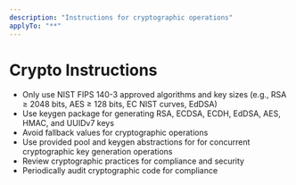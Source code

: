```yaml
---
description: "Instructions for cryptographic operations"
applyTo: "**"
---
```

# Crypto Instructions

- Only use NIST FIPS 140-3 approved algorithms and key sizes (e.g., RSA ≥ 2048 bits, AES ≥ 128 bits, EC NIST curves, EdDSA)
- Use keygen package for generating RSA, ECDSA, ECDH, EdDSA, AES, HMAC, and UUIDv7 keys
- Avoid fallback values for cryptographic operations
- Use provided pool and keygen abstractions for for concurrent cryptographic key generation operations
- Review cryptographic practices for compliance and security
- Periodically audit cryptographic code for compliance
